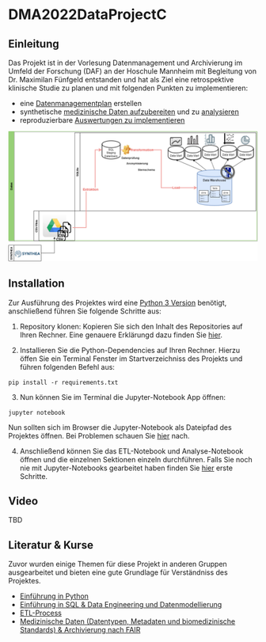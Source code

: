 # DMA2022DataProjectC

## Einleitung

Das Projekt ist in der Vorlesung Datenmanagement und Archivierung im Umfeld der Forschung (DAF) an der Hoschule Mannheim mit Begleitung von Dr. Maximilan Fünfgeld entstanden und hat als Ziel eine retrospektive klinische Studie zu planen und mit folgenden Punkten zu implementieren:

* eine [Datenmanagementplan](https://github.com/Fuenfgeld/DMA2022DataProjectC/wiki/Datenmanagementplan) erstellen
* synthetische [medizinische Daten aufzubereiten](https://github.com/Fuenfgeld/DMA2022DataProjectC/wiki/Datenvorverarbeitung) und zu [analysieren](https://github.com/Fuenfgeld/DMA2022DataProjectC/wiki/Analyse)
* reproduzierbare [Auswertungen zu implementieren](./src)

![Datenflussdiagramm](./images/Datenflussdiagramm.png)


## Installation

Zur Ausführung des Projektes wird eine [Python 3 Version](https://www.python.org/downloads/) benötigt, anschließend führen Sie folgende Schritte aus:

1. Repository klonen: Kopieren Sie sich den Inhalt des Repositories auf Ihren Rechner. Eine genauere Erklärungd dazu finden Sie [hier](https://docs.github.com/en/repositories/creating-and-managing-repositories/cloning-a-repository).

2. Installieren Sie die Python-Dependencies auf Ihren Rechner. Hierzu öffen Sie ein Terminal Fenster im Startverzeichniss des Projekts und führen folgenden Befehl aus:

```
pip install -r requirements.txt
```

3. Nun können Sie im Terminal die Jupyter-Notebook App öffnen:

```
jupyter notebook
```

Nun sollten sich im Browser die Jupyter-Notebook als Dateipfad des Projektes öffnen. Bei Problemen schauen Sie [hier](https://jupyter-notebook-beginner-guide.readthedocs.io/en/latest/execute.html) nach.

4. Anschließend können Sie das ETL-Notebook und Analyse-Notebook öffnen und die einzelnen Sektionen einzeln durchführen. Falls Sie noch nie mit Jupyter-Notebooks gearbeitet haben finden Sie [hier](https://www.dataquest.io/blog/jupyter-notebook-tutorial/) erste Schritte.

## Video

TBD

## Literatur & Kurse

Zuvor wurden einige Themen für diese Projekt in anderen Gruppen ausgearbeitet und bieten eine gute Grundlage für Verständniss des Projektes.

* [Einführung in Python](https://www.python-lernen.de/)
* [Einführung in SQL & Data Engineering und Datenmodellierung](https://github.com/Fuenfgeld/2022TeamBDataEngineeringBC)
* [ETL-Process](https://github.com/Fuenfgeld/2022TeamADataEngineeringBC)
* [Medizinische Daten (Datentypen, Metadaten und biomedizinische Standards) & Archivierung nach FAIR](https://github.com/Fuenfgeld/2022TeamADataManagementBC)
